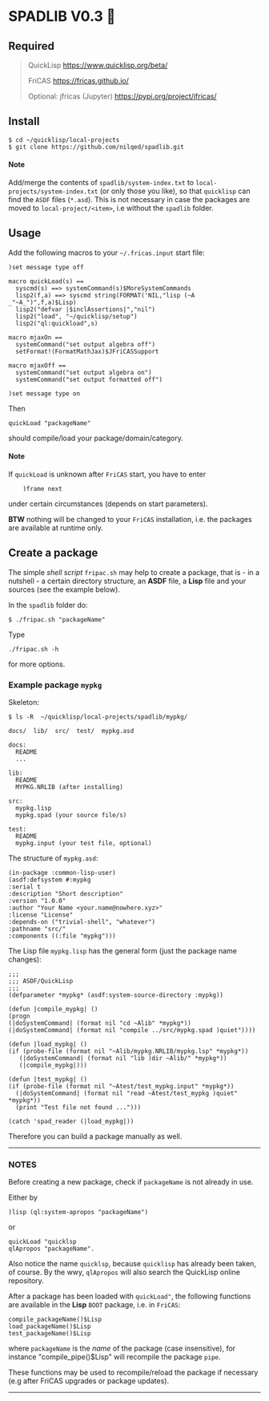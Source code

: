 # SPADLIB V0.3 :rocket:


## Required

>  QuickLisp https://www.quicklisp.org/beta/
>
>  FriCAS    https://fricas.github.io/ 
>  
>  Optional: jfricas (Jupyter) https://pypi.org/project/jfricas/
  
## Install  

    $ cd ~/quicklisp/local-projects
    $ git clone https://github.com/nilqed/spadlib.git
  
  
#### Note 
Add/merge the contents of `spadlib/system-index.txt` to 
`local-projects/system-index.txt` (or only those you like), so that
`quicklisp` can find the `ASDF` files (`*.asd`). This is not necessary in case the
packages are moved to ``local-project/<item>``, i.e without the ``spadlib``
folder.  
  
		  
## Usage

Add the following macros to your `~/.fricas.input` start file:

    )set message type off

    macro quickLoad(s) ==
      syscmd(s) ==> systemCommand(s)$MoreSystemCommands
      lisp2(f,a) ==> syscmd string(FORMAT('NIL,"lisp (~A _"~A_")",f,a)$Lisp)
      lisp2("defvar |$inclAssertions|","nil")  
      lisp2("load", "~/quicklisp/setup")
      lisp2("ql:quickload",s)

    macro mjaxOn == 
      systemCommand("set output algebra off")
      setFormat!(FormatMathJax)$JFriCASSupport

    macro mjaxOff ==
      systemCommand("set output algebra on")
      systemCommand("set output formatted off")

    )set message type on


Then
  
    quickLoad "packageName"
    
should compile/load your package/domain/category.

  
#### Note 
If `quickLoad` is unknown after `FriCAS` start, you have to enter

        )frame next 

under certain circumstances (depends on start parameters).
        
**BTW** nothing will be changed to your `FriCAS` installation,
i.e. the packages are available at runtime only.    
  
## Create a package
The simple *shell script* `fripac.sh` may help to create a package, that is - in a nutshell - 
a certain directory structure, an **ASDF** file, a **Lisp** file and your sources (see the example
below).

In the `spadlib` folder do:

    $ ./fripac.sh "packageName" 
  
Type 

    ./fripac.sh -h 
    
for more options.

### Example package ``mypkg``

Skeleton:

    $ ls -R  ~/quicklisp/local-projects/spadlib/mypkg/
  
    docs/  lib/  src/  test/  mypkg.asd

    docs:
      README
      ...

    lib:
      README
      MYPKG.NRLIB (after installing)

    src:
      mypkg.lisp  
      mypkg.spad (your source file/s)

    test:
      README
      mypkg.input (your test file, optional)

   
The structure of `mypkg.asd`:

    (in-package :common-lisp-user)
    (asdf:defsystem #:mypkg
    :serial t
    :description "Short description"
    :version "1.0.0"
    :author "Your Name <your.name@nowhere.xyz>"
    :license "License"
    :depends-on ("trivial-shell", "whatever")
    :pathname "src/"
    :components ((:file "mypkg")))
    
  
The Lisp file `mypkg.lisp` has the general form (just the package name changes):  
  
    ;;;
    ;;; ASDF/QuickLisp
    ;;;
    (defparameter *mypkg* (asdf:system-source-directory :mypkg))

    (defun |compile_mypkg| ()
    (progn
    (|doSystemCommand| (format nil "cd ~Alib" *mypkg*))
    (|doSystemCommand| (format nil "compile ../src/mypkg.spad )quiet"))))

    (defun |load_mypkg| ()
    (if (probe-file (format nil "~Alib/mypkg.NRLIB/mypkg.lsp" *mypkg*))
       (|doSystemCommand| (format nil "lib )dir ~Alib/" *mypkg*))
       (|compile_mypkg|)))

    (defun |test_mypkg| ()
    (if (probe-file (format nil "~Atest/test_mypkg.input" *mypkg*))
      (|doSystemCommand| (format nil "read ~Atest/test_mypkg )quiet" *mypkg*))
      (print "Test file not found ...")))

    (catch 'spad_reader (|load_mypkg|))

 
 Therefore you can build a package manually as well.

---

### NOTES 

Before creating a new package, check if `packageName` is not  already in use.

Either by  

    )lisp (ql:system-apropos "packageName")
    
 or  
      
    quickLoad "quicklsp
    qlApropos "packageName".
	  
Also notice the name ``quicklsp``, because `quicklisp` has already been taken,
of course. By the wwy, `qlApropos` will also search the QuickLisp online
repository.
  
After a package has been loaded with ``quickLoad"``, the following functions are
available in the **Lisp** ``BOOT`` package, i.e. in `FriCAS`:

    compile_packageName()$Lisp
    load_packageName()$Lisp 
    test_packageName()$Lisp
 
where ``packageName`` is the *name* of the package (case insensitive), for 
instance "compile_pipe()$Lisp" will recompile the package `pipe`. 
 
These functions may be used to recompile/reload the package if necessary
(e.g after FriCAS upgrades or package updates).   

---
